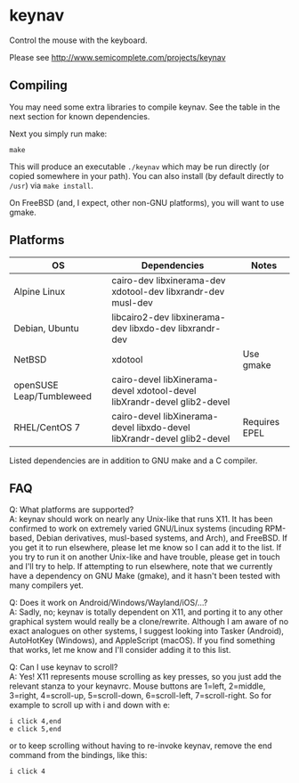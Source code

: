 keynav
======

Control the mouse with the keyboard.

Please see http://www.semicomplete.com/projects/keynav


Compiling
---------

You may need some extra libraries to compile keynav. See the table in the next
section for known dependencies.

Next you simply run make:

    make

This will produce an executable `./keynav` which may be run directly (or copied
somewhere in your path). You can also install (by default directly to `/usr`)
via `make install`.

On FreeBSD (and, I expect, other non-GNU platforms), you will want to use gmake.


Platforms
---------

| OS             |      Dependencies      |   Notes   |
|----------------|------------------------|-----------|
| Alpine Linux   | cairo-dev libxinerama-dev xdotool-dev libxrandr-dev musl-dev |  |
| Debian, Ubuntu |  libcairo2-dev libxinerama-dev libxdo-dev libxrandr-dev |  |
| NetBSD         | xdotool                | Use gmake |
| openSUSE Leap/Tumbleweed | cairo-devel libXinerama-devel xdotool-devel libXrandr-devel glib2-devel |           |
| RHEL/CentOS 7  | cairo-devel libXinerama-devel libxdo-devel libXrandr-devel glib2-devel | Requires EPEL |

Listed dependencies are in addition to GNU make and a C compiler.


FAQ
---

Q: What platforms are supported?  
A: keynav should work on nearly any Unix-like that runs X11. It has been
confirmed to work on extremely varied GNU/Linux systems (incuding RPM-based,
Debian derivatives, musl-based systems, and Arch), and FreeBSD. If you get it to
run elsewhere, please let me know so I can add it to the list. If you try to run
it on another Unix-like and have trouble, please get in touch and I'll try to
help. If attempting to run elsewhere, note that we currently have a dependency
on GNU Make (gmake), and it hasn't been tested with many compilers yet.

Q: Does it work on Android/Windows/Wayland/iOS/...?  
A: Sadly, no; keynav is totally dependent on X11, and porting it to any other
graphical system would really be a clone/rewrite. Although I am aware of no
exact analogues on other systems, I suggest looking into Tasker (Android),
AutoHotKey (Windows), and AppleScript (macOS). If you find something that works,
let me know and I'll consider adding it to this list.

Q: Can I use keynav to scroll?  
A: Yes! X11 represents mouse scrolling as key presses, so you just add the
relevant stanza to your keynavrc.  Mouse buttons are
1=left, 2=middle, 3=right, 4=scroll-up, 5=scroll-down, 6=scroll-left, 7=scroll-right. So for example to scroll up with i and down with e:
```
i click 4,end
e click 5,end
```
or to keep scrolling without having to re-invoke keynav, remove the end command from the bindings, like this:
```
i click 4
```
